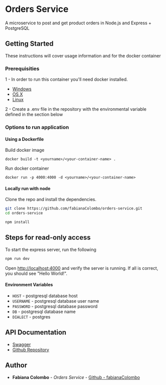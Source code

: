 # Orders Service
A microservice to post and get product orders in Node.js and Express + PostgreSQL

## Getting Started

These instructions will cover usage information and for the docker container 

### Prerequisities

1 - In order to run this container you'll need docker installed.

* [Windows](https://docs.docker.com/windows/started)
* [OS X](https://docs.docker.com/mac/started/)
* [Linux](https://docs.docker.com/linux/started/)

2 - Create a .env file in the repository with the environmental variable defined in the section below

### Options to run application

#### Using a Dockerfile

Build docker image

```shell
docker build -t <yourname>/<your-container-name> .
```

Run docker container

```shell
docker run -p 4000:4000 -d <yourname>/<your-container-name>
```

#### Locally run with node

Clone the repo and install the dependencies.

```bash
git clone https://github.com/fabianaColombo/orders-service.git
cd orders-service
```

```bash
npm install
```

## Steps for read-only access

To start the express server, run the following

```bash
npm run dev
```

Open [http://localhost:4000](http://localhost:4000) and verify the server is running. If all is correct, you should see "Hello World!".

#### Environment Variables

* `HOST` - postgresql database host
* `USERNAME` - postgresql database user name
* `PASSWORD` - postgresql database password
* `DB` - postgresql database name
* `DIALECT` - postgres


## API Documentation

* [Swagger](http://localhost:4000/api-docs/)
* [Github Repository](https://quay.io/repository/your/docker-repository)


## Author

* **Fabiana Colombo** - *Orders Service* - [Github - fabianaColombo](https://github.com/fabianaColombo)

